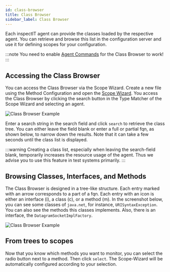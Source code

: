 ```yaml
---
id: class-browser
title: Class Browser
sidebar_label: Class Browser
---
```


Each inspectIT agent can provide the classes loaded by the respective agent. You can retrieve and browse this list in the configuration server and use it for defining scopes for your configuration.

:::note
You need to enable [Agent Commands](config-server/agent-command-configuration) for the Class Browser to work!
:::

## Accessing the Class Browser

You can access the Class Browser via the Scope Wizard. Create a new file using the Method Configuration and open the [Scope Wizard](config-server/scope-wizard). You access the Class Browser by clicking the search button in the Type Matcher of the Scope Wizard and selecting an agent.

![Class Browser Example](assets/class-browser-select.png)

Enter a search string in the search field and click `search` to retrieve the class tree. You can either leave the field blank or enter a full or partial fqn, as shown below, to narrow down the results. Note that it can take a few seconds until the class list is displayed.

:::warning
Creating a class list, especially when leaving the search-field blank, temporarily increases the resource usage of the agent. Thus we advise you to use this feature in test systems primarily.
:::

## Browsing Classes, Interfaces, and Methods
The Class Browser is designed in a tree-like structure. Each entry marked with an arrow corresponds to a part of a fqn. Each entry with an icon is either an interface (i), a class (c), or a method (m). In the screenshot below, you can see some classes of `java.net`, for instance, `URISyntaxException`. You can also see the methods this classes implements. Also, there is an interface, the `DatagramSocketImplFactory`.

![Class Browser Example](assets/class-browser.png)

## From trees to scopes
Now that you know which methods you want to monitor, you can select the radio button next to a method. Then click `select`. The Scope-Wizard will be automatically configured according to your selection.

